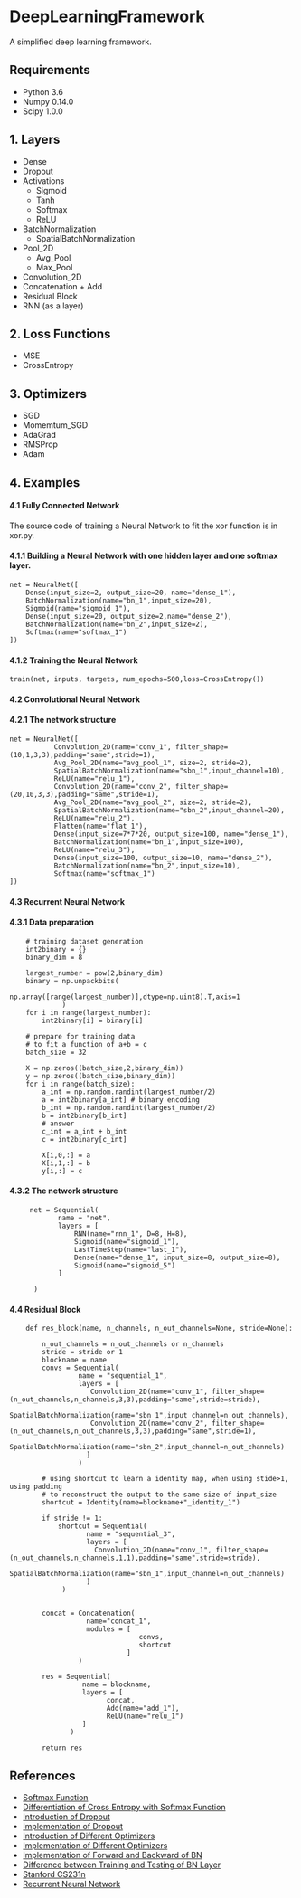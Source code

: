 DeepLearningFramework
=====
A simplified deep learning framework.<br>

## Requirements
* Python 3.6
* Numpy 0.14.0
* Scipy 1.0.0


## 1. Layers
* Dense
* Dropout
* Activations
  * Sigmoid
  * Tanh
  * Softmax
  * ReLU
* BatchNormalization
  * SpatialBatchNormalization
* Pool_2D
  * Avg_Pool
  * Max_Pool
* Convolution_2D
* Concatenation + Add
* Residual Block
* RNN (as a layer)
  

## 2. Loss Functions
* MSE
* CrossEntropy

## 3. Optimizers
* SGD 
* Momemtum_SGD 
* AdaGrad
* RMSProp
* Adam

## 4. Examples

#### 4.1 Fully Connected Network
The source code of training a Neural Network to fit the xor function is in xor.py.
#### 4.1.1 Building a Neural Network with one hidden layer and one softmax layer.
```
net = NeuralNet([
    Dense(input_size=2, output_size=20, name="dense_1"),
    BatchNormalization(name="bn_1",input_size=20),
    Sigmoid(name="sigmoid_1"),
    Dense(input_size=20, output_size=2,name="dense_2"),
    BatchNormalization(name="bn_2",input_size=2),
    Softmax(name="softmax_1")
])
```
#### 4.1.2 Training the Neural Network
```
train(net, inputs, targets, num_epochs=500,loss=CrossEntropy())
```

#### 4.2 Convolutional Neural Network

#### 4.2.1 The network structure
```
net = NeuralNet([
           Convolution_2D(name="conv_1", filter_shape=(10,1,3,3),padding="same",stride=1),
           Avg_Pool_2D(name="avg_pool_1", size=2, stride=2),
           SpatialBatchNormalization(name="sbn_1",input_channel=10),
           ReLU(name="relu_1"),
           Convolution_2D(name="conv_2", filter_shape=(20,10,3,3),padding="same",stride=1),
           Avg_Pool_2D(name="avg_pool_2", size=2, stride=2),
           SpatialBatchNormalization(name="sbn_2",input_channel=20),
           ReLU(name="relu_2"),
           Flatten(name="flat_1"),
           Dense(input_size=7*7*20, output_size=100, name="dense_1"),
           BatchNormalization(name="bn_1",input_size=100),
           ReLU(name="relu_3"),
           Dense(input_size=100, output_size=10, name="dense_2"),
           BatchNormalization(name="bn_2",input_size=10),
           Softmax(name="softmax_1")                 
])
```

#### 4.3 Recurrent Neural Network

#### 4.3.1 Data preparation

```
    # training dataset generation
    int2binary = {}
    binary_dim = 8

    largest_number = pow(2,binary_dim)
    binary = np.unpackbits(
                 np.array([range(largest_number)],dtype=np.uint8).T,axis=1
             )
    for i in range(largest_number):
        int2binary[i] = binary[i]

    # prepare for training data
    # to fit a function of a+b = c
    batch_size = 32

    X = np.zeros((batch_size,2,binary_dim))
    y = np.zeros((batch_size,binary_dim))
    for i in range(batch_size):
        a_int = np.random.randint(largest_number/2)
        a = int2binary[a_int] # binary encoding
        b_int = np.random.randint(largest_number/2)
        b = int2binary[b_int]
        # answer
        c_int = a_int + b_int
        c = int2binary[c_int]

        X[i,0,:] = a
        X[i,1,:] = b
        y[i,:] = c
```

#### 4.3.2 The network structure
```
     net = Sequential(
            name = "net",
            layers = [
                RNN(name="rnn_1", D=8, H=8),
                Sigmoid(name="sigmoid_1"),
                LastTimeStep(name="last_1"),
                Dense(name="dense_1", input_size=8, output_size=8),
                Sigmoid(name="sigmoid_5")
            ]

      )              
```


#### 4.4 Residual Block

```
    def res_block(name, n_channels, n_out_channels=None, stride=None):
 
        n_out_channels = n_out_channels or n_channels
        stride = stride or 1
        blockname = name
        convs = Sequential(
                 name = "sequential_1",  
                 layers = [
                    Convolution_2D(name="conv_1", filter_shape=(n_out_channels,n_channels,3,3),padding="same",stride=stride),
                    SpatialBatchNormalization(name="sbn_1",input_channel=n_out_channels),
                    Convolution_2D(name="conv_2", filter_shape=(n_out_channels,n_out_channels,3,3),padding="same",stride=1),
                    SpatialBatchNormalization(name="sbn_2",input_channel=n_out_channels)
                   ]
                 )
            
        # using shortcut to learn a identity map, when using stide>1, using padding
        # to reconstruct the output to the same size of input_size
        shortcut = Identity(name=blockname+"_identity_1")
    
        if stride != 1:
            shortcut = Sequential(
                   name = "sequential_3",
                   layers = [
                     Convolution_2D(name="conv_1", filter_shape=(n_out_channels,n_channels,1,1),padding="same",stride=stride),
                     SpatialBatchNormalization(name="sbn_1",input_channel=n_out_channels)
                   ]
             )
    

        concat = Concatenation(
                   name="concat_1",         
                   modules = [
                                convs,
                                shortcut
                             ]
                 )

        res = Sequential(
                  name = blockname,    
                  layers = [
                        concat,
                        Add(name="add_1"),
                        ReLU(name="relu_1")
                  ]
               )

        return res
```

## References
* [Softmax Function](https://www.dropbox.com/s/rxrtz3auu845fuy/Softmax.pdf?dl=0)
* [Differentiation of Cross Entropy with Softmax Function](https://stats.stackexchange.com/questions/277203/differentiation-of-cross-entropy)
* [Introduction of Dropout](https://blog.csdn.net/stdcoutzyx/article/details/49022443)
* [Implementation of Dropout](https://blog.csdn.net/hjimce/article/details/50413257)
* [Introduction of Different Optimizers](https://blog.csdn.net/u010089444/article/details/76725843)
* [Implementation of Different Optimizers](https://wiseodd.github.io/techblog/2016/06/22/nn-optimization/)
* [Implementation of Forward and Backward of BN](https://kratzert.github.io/2016/02/12/understanding-the-gradient-flow-through-the-batch-normalization-layer.html)
* [Difference between Training and Testing of BN Layer](https://www.quora.com/How-does-batch-normalization-behave-differently-at-training-time-and-test-time)
* [Stanford CS231n](http://cs231n.github.io/convolutional-networks/)
* [Recurrent Neural Network](http://manutdzou.github.io/2016/07/11/RNN-backpropagation.html)


